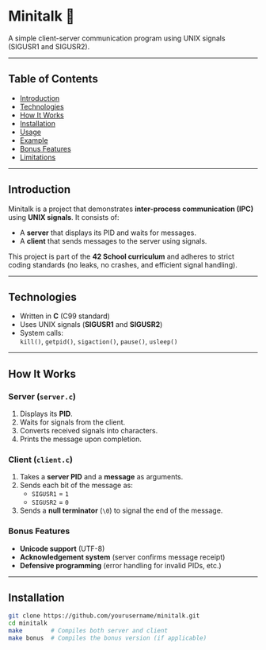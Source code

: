 # Minitalk 📡

A simple client-server communication program using UNIX signals (SIGUSR1 and SIGUSR2).

---

## Table of Contents
- [Introduction](#introduction)
- [Technologies](#technologies)
- [How It Works](#how-it-works)
- [Installation](#installation)
- [Usage](#usage)
- [Example](#example)
- [Bonus Features](#bonus-features)
- [Limitations](#limitations)

---

## Introduction
Minitalk is a project that demonstrates **inter-process communication (IPC)** using **UNIX signals**. It consists of:
- A **server** that displays its PID and waits for messages.
- A **client** that sends messages to the server using signals.

This project is part of the **42 School curriculum** and adheres to strict coding standards (no leaks, no crashes, and efficient signal handling).

---

## Technologies
- Written in **C** (C99 standard)
- Uses UNIX signals (**SIGUSR1** and **SIGUSR2**)
- System calls:  
  `kill()`, `getpid()`, `sigaction()`, `pause()`, `usleep()`

---

## How It Works
### Server (`server.c`)
1. Displays its **PID**.
2. Waits for signals from the client.
3. Converts received signals into characters.
4. Prints the message upon completion.

### Client (`client.c`)
1. Takes a **server PID** and a **message** as arguments.
2. Sends each bit of the message as:
   - `SIGUSR1` = `1`
   - `SIGUSR2` = `0`
3. Sends a **null terminator** (`\0`) to signal the end of the message.

### Bonus Features
- **Unicode support** (UTF-8)
- **Acknowledgement system** (server confirms message receipt)
- **Defensive programming** (error handling for invalid PIDs, etc.)

---

## Installation
```sh
git clone https://github.com/yourusername/minitalk.git
cd minitalk
make        # Compiles both server and client
make bonus  # Compiles the bonus version (if applicable)
